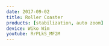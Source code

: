 ```yaml
---
date: 2017-09-02
title: Roller Coaster
products: [stabilization, auto zoom]
device: Wiko Wim
youtube: RrPLkS_MF2M
---
```


